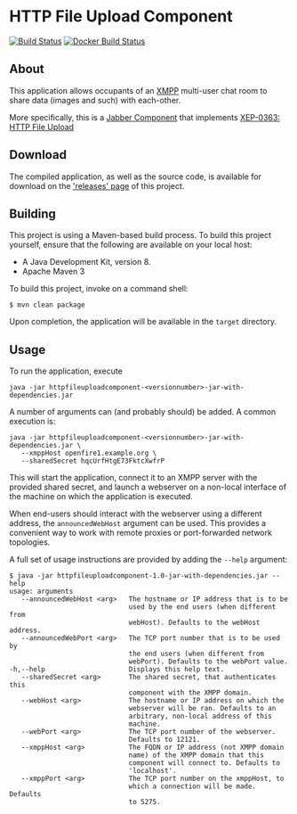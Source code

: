 HTTP File Upload Component
========
[![Build Status](https://travis-ci.org/guusdk/httpfileuploadcomponent.svg?branch=master)](https://travis-ci.org/guusdk/httpfileuploadcomponent)
[![Docker Build Status](https://img.shields.io/docker/build/guusdk/httpfileuploadcomponent.svg)](https://hub.docker.com/r/guusdk/httpfileuploadcomponent/)

About
-----
This application allows occupants of an [XMPP](https://xmpp.org) multi-user chat room to share data (images and such) with each-other.

More specifically, this is a [Jabber Component](https://xmpp.org/extensions/xep-0114.html) that implements [XEP-0363: HTTP File Upload](https://xmpp.org/extensions/xep-0363.html)

Download
--------

The compiled application, as well as the source code, is available for download on the ['releases' page](https://github.com/guusdk/httpfileuploadcomponent/releases) of this project.

Building
--------

This project is using a Maven-based build process. To build this project yourself, ensure that the following are available on your local host:

* A Java Development Kit, version 8.
* Apache Maven 3

To build this project, invoke on a command shell:

    $ mvn clean package

Upon completion, the application will be available in the `target` directory.

Usage
-----
To run the application, execute

    java -jar httpfileuploadcomponent-<versionnumber>-jar-with-dependencies.jar
    
A number of arguments can (and probably should) be added. A common execution is:

    java -jar httpfileuploadcomponent-<versionnumber>-jar-with-dependencies.jar \
       --xmppHost openfire1.example.org \
       --sharedSecret hqcUrfHtgE73FktcXwfrP

This will start the application, connect it to an XMPP server with the provided
shared secret, and launch a webserver on a non-local interface of the machine on
which the application is executed.

When end-users should interact with the webserver using a different address, the
``announcedWebHost`` argument can be used. This provides a convenient way to work
with remote proxies or port-forwarded network topologies.

A full set of usage instructions are provided by adding the ``--help`` argument:
 
    $ java -jar httpfileuploadcomponent-1.0-jar-with-dependencies.jar --help
    usage: arguments
       --announcedWebHost <arg>   The hostname or IP address that is to be
                                  used by the end users (when different from
                                  webHost). Defaults to the webHost address.
       --announcedWebPort <arg>   The TCP port number that is to be used by
                                  the end users (when different from
                                  webPort). Defaults to the webPort value.
    -h,--help                     Displays this help text.
       --sharedSecret <arg>       The shared secret, that authenticates this
                                  component with the XMPP domain.
       --webHost <arg>            The hostname or IP address on which the
                                  webserver will be ran. Defaults to an
                                  arbitrary, non-local address of this
                                  machine.
       --webPort <arg>            The TCP port number of the webserver.
                                  Defaults to 12121.
       --xmppHost <arg>           The FQDN or IP address (not XMPP domain
                                  name) of the XMPP domain that this
                                  component will connect to. Defaults to
                                  'localhost'.
       --xmppPort <arg>           The TCP port number on the xmppHost, to
                                  which a connection will be made. Defaults
                                  to 5275.


  
